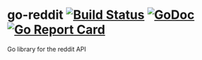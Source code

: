 # go-reddit [![Build Status](https://travis-ci.org/ikaros/go-reddit.svg?branch=master)](https://travis-ci.org/ikaros/go-reddit) [![GoDoc](https://godoc.org/github.com/ikaros/go-reddit/reddit?status.svg)](https://godoc.org/github.com/ikaros/go-reddit/reddit) [![Go Report Card](https://goreportcard.com/badge/github.com/ikaros/go-reddit)](https://goreportcard.com/report/github.com/ikaros/go-reddit)
Go library for the reddit API
